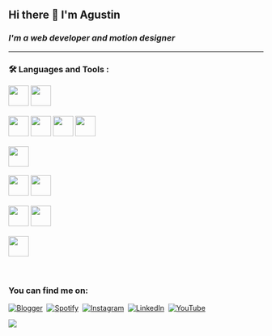 ## Hi there 👋  I'm Agustin
### *I'm a web developer and motion designer*







___
### :hammer_and_wrench: Languages and Tools :
<div display="flex" flex-direction="row">
          <div>
          <img src="https://cdn.jsdelivr.net/gh/devicons/devicon/icons/javascript/javascript-original.svg" width="40" height="40"/> 
          <img src="https://cdn.jsdelivr.net/gh/devicons/devicon/icons/python/python-original.svg" width="40" height="40" />
          </div>&nbsp;
          <div>
          <img src="https://cdn.jsdelivr.net/gh/devicons/devicon/icons/html5/html5-original.svg" width="40" height="40"/>
          <img src="https://cdn.jsdelivr.net/gh/devicons/devicon/icons/css3/css3-original.svg" width="40" height="40" />
          <img src="https://cdn.jsdelivr.net/gh/devicons/devicon/icons/markdown/markdown-original.svg" width="40" height="40" />
          <img src="https://cdn.jsdelivr.net/gh/devicons/devicon/icons/sass/sass-original.svg"  width="40" height="40" />        
          </div>&nbsp;
          <div>
          <img src="https://cdn.jsdelivr.net/gh/devicons/devicon/icons/react/react-original.svg" width="40" height="40" />
          </div>&nbsp;
          <div>
          <img src="https://cdn.jsdelivr.net/gh/devicons/devicon/icons/materialui/materialui-original.svg" width="40" height="40" />
          <img src="https://cdn.jsdelivr.net/gh/devicons/devicon/icons/bootstrap/bootstrap-original.svg"  width="40" height="40" />   
          </div>&nbsp;         
          <div>
          <img src="https://cdn.jsdelivr.net/gh/devicons/devicon/icons/aftereffects/aftereffects-original.svg"   width="40" height="40"/>   
          <img src="https://cdn.jsdelivr.net/gh/devicons/devicon/icons/photoshop/photoshop-plain.svg" width="40" height="40" />    
          </div>&nbsp;
          <div>
          <img src="https://cdn.jsdelivr.net/gh/devicons/devicon/icons/firebase/firebase-plain.svg" width="40" height="40" />
          </div>&nbsp;
</div>
&nbsp;
  

<br>





### You can find me on:
<div id="badges">
  
  <a>[![Blogger](https://img.shields.io/badge/Blogger-FF5722?style=for-the-badge&logo=blogger&logoColor=white)](https://caracolaracolracolacolcololl.blogspot.com)</a>&nbsp;
  <a>[![Spotify](https://img.shields.io/badge/Spotify-1ED760?style=for-the-badge&logo=spotify&logoColor=white)](https://open.spotify.com/user/12124761051)</a>&nbsp;
  <a>[![Instagram](https://img.shields.io/badge/Instagram-%23E4405F.svg?style=for-the-badge&logo=Instagram&logoColor=white)](https://www.instagram.com/caracol.___/)</a>&nbsp;
  <a>[![LinkedIn](https://img.shields.io/badge/linkedin-%230077B5.svg?style=for-the-badge&logo=linkedin&logoColor=white)](https://www.linkedin.com/in/agustin-rojas-c4r4c01/)&nbsp;
    <a>[![YouTube](https://img.shields.io/badge/YouTube-%23FF0000.svg?style=for-the-badge&logo=YouTube&logoColor=white)](https://www.youtube.com/channel/UC5HgL3MWfEPJR5T4G54ht7A/featured)&nbsp;
  
<div>


<a>![](https://komarev.com/ghpvc/?username=Caracolaracol&color=dc143c)</a>

 
